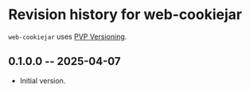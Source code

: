 # Revision history for web-cookiejar

`web-cookiejar` uses [PVP Versioning][1].

## 0.1.0.0 -- 2025-04-07

* Initial version.

[1]: https://pvp.haskell.org
